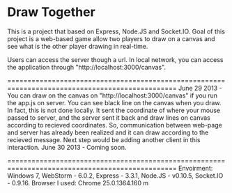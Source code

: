 Draw Together
============
This is a project that based on Express, Node.JS and Socket.IO. Goal of this project is a web-based game allow two players to draw on a canvas and see what is the other player drawing in real-time.

Users can access the server though a url. In local network, you can access the application through "http://localhost:3000/canvas".

================================================================================================
June 29 2013 - 	You can draw on the canvas on "http://localhost:3000/canvas" if you run the app.js on server.
								You can see black line on the canvas when you draw. In fact, this is not done locally. It sent the coordinate of where your mouse passed to server, and the server sent it back and draw lines on canvas according to recieved coordinates.
								So, communication between web-page and server has already been realized and it can draw according to the recieved message. Next step would be adding another client in this interaction.
June 30 2013 - 	Coming soon.

================================================================================================
Envoirment: Windows 7, WebStorm - 6.0.2, Express - 3.3.1, Node.JS - v0.10.5, Socket.IO - 0.9.16.
Browser I used: Chrome 25.0.1364.160 m

